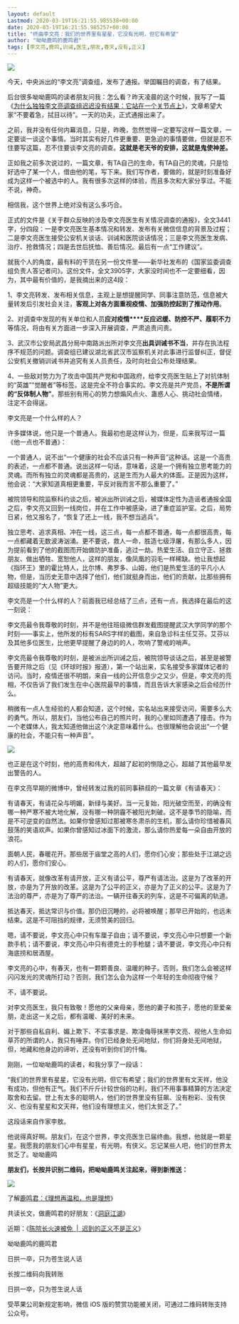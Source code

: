 ```yaml
---
layout: default
Lastmod: 2020-03-19T16:21:55.985538+00:00
date: 2020-03-19T16:21:55.985257+00:00
title: "终曲李文亮：我们的世界里有星星，它没有光明，但它有希望"
author: "呦呦鹿鸣的鹿鸣君"
tags: [李文亮,鹿鸣,训诫,医生,朋友,春天,没有,正义]
---
```


![](https://images.weserv.nl/?url=https%3A//mmbiz.qpic.cn/mmbiz_jpg/8BnyXm6lH44sCIibWsuX9Ric2oLSEIN94cLddPiaiciaNlaEAF1QRTicyzVkS2xwTgBa5j30VTe9294ZP5PtOz3UxNzA/640%3Fwx_fmt%3Djpeg)

今天，中央派出的“李文亮”调查组，发布了通报。举国瞩目的调查，有了结果。  

后台很多呦呦鹿鸣的读者朋友问我：怎么看？昨天凌晨的这个时候，我写了一篇《[为什么独独李文亮调查组迟迟没有结果：它站在一个关节点上](http://mp.weixin.qq.com/s?__biz=MjM5ODAzNTc2NA==&mid=2652884265&idx=2&sn=11e3ddd13bee60c55aafc0560a99c260&chksm=bd3b85728a4c0c64d9b254f5129c6f5252551d7fb01470d47a44d211f1261a939b4376defa34&scene=21#wechat_redirect)》，文章希望大家“不要着急，拭目以待”。一天的功夫，正式通报出来了。

之前，我并没有任何内幕消息，只是，昨晚，忽然觉得一定要写这样一篇文章，一定要谈一谈这个事情。当时其实有好几件更重要、更急迫的事情要做，但就是忍不住要写这篇，忍不住要谈李文亮的调查。**这就是老天爷的安排，这就是鬼使神差。**

正如我之前多次说过的，一篇文章，有TA自己的生命，有TA自己的灵魂，只是恰好选中了某一个人，借由他的笔，写下来。我们写作者，要做的，就是时刻准备好成为这样一个被选中的人。我有很多次这样的体验，而且多次和大家分享过。不能不说，神奇。

相信我，这个世界上绝对没有这么多巧合。

正式的文件是《关于群众反映的涉及李文亮医生有关情况调查的通报》，全文3441字，分四段：一是李文亮医生基本情况和转发、发布有关微信信息的背景及过程；二是李文亮医生接受公安机关谈话、训诫和医院谈话情况；三是李文亮医生发病、治疗、抢救情况；四是去世后抚恤、善后情况。最后有一点“工作建议”。

就我个人的角度，最有料的干货在另一份文件里——新华社发布的《国家监委调查组负责人答记者问》。这份文件，全文3905字，大家没时间也不一定要细看，因为，其中最有价值的，是我摘出来的这4段：

1、李文亮转发、发布相关信息，主观上是想提醒同学、同事注意防范，信息被大量转发后引发社会关注，**客观上对各方面重视疫情、加强防控起到了推动作用**。

2、对调查中发现的有关单位和人员**应对疫情****反应迟缓、防控不严、履职不力**等情况，将由有关方面进一步深入开展调查，严肃追责问责。

3、武汉市公安局武昌分局中南路派出所对李文亮**出具训诫书不当**，并存在执法程序不规范的问题。调查组已建议湖北省武汉市监察机关对此事进行监督纠正，督促公安机关撤销训诫书并追究有关人员责任，及时向社会公布处理结果。

4、一些敌对势力为了攻击中国共产党和中国政府，给李文亮医生贴上了对抗体制的“英雄”“觉醒者”等标签。这是完全不符合事实的。李文亮是共产党员，**不是所谓的“反体制人物”**。那些别有用心的势力想煽风点火、蛊惑人心、挑动社会情绪，注定不会得逞。

李文亮是一个什么样的人？

许多媒体说，他只是一个普通人。我最初也是这样认为，但是，后来我写过一篇《他一点也不普通》：

一个普通人，说不出“一个健康的社会不应该只有一种声音”这种话。这是一个高贵的表述，一点都不普通。说出这样一句话，意味着，这是一个拥有独立思考能力的灵魂。而所有独立的灵魂都是高贵的，这是生而为人最大的体面。正是因为这样，他会说：“大家知道真相更重要，平反对我而言不那么重要了。”

被院领导和院监察科约谈之后，被派出所训诫之后，被媒体定性为造谣者通报全国之后，李文亮又回到一线岗位，并在工作中被感染，进了重症监护室。之后，局势日紧，他又报名了，“恢复了还上一线，我不想当逃兵”。

独立思考、追求真相、冲在一线，这三点，每一点都不普通，每一点都很高贵，每一点都藏着无数波涛汹涌。更不要说，救人一命，胜造七级浮屠，有那么多人，因为提前看到了他的截图而开始做防护准备，逃过一劫。热爱生活、自立守正、拯救朋友、做出牺牲、宽恕他人，这样的朋友，像凤凰的羽毛一样稀缺。他让我想起《指环王》里的霍比特人，比尔博、弗罗多、山姆，他们是热爱生活的平凡小人物，但是，当历史无意中选择了他们，他们就挺身而出，他们的贡献，比那些拥有超级技能的“大人物”更大。

李文亮是一个什么样的人？前面我已经总结了三点，还有一点，我选择在最后的这一刻说：

李文亮最令我尊敬的时刻，并不是他往班级微信群发截图提醒武汉大学同学的那个时刻——事实上，他所发的标有SARS字样的截图，来自急诊科主任艾芬。艾芬以及其他多位医生，比他更早提醒了身边的的人，吹响了警戒的哨声。 

李文亮最令我尊敬的时刻，是被派出所训诫之后，被院领导谈话之后，甚至是被警告要开除之后（见《环球时报》报道），第一个站出来，实名接受多家媒体记者的访问。当时，疫情还很不明朗，来自一线的公开信息少之又少，但是，李文亮的亮相，不仅告诉了我们发生在中心医院最早的事情，而且告诉大家感染之后会经历什么。

稍微有一点人生经验的人都会知道，这个时候，实名站出来接受访问，需要多么大的勇气。所以，朋友们，当他公布自己的照片时，我的心里如同遭遇了撞击。作为一个老媒体人，我太知道他做出这个决定意味着什么。也很理解他会说出“一个健康的社会，不能只有一种声音”。

![](https://images.weserv.nl/?url=https%3A//mmbiz.qpic.cn/mmbiz_jpg/8BnyXm6lH44sCIibWsuX9Ric2oLSEIN94cxgEqOxe11ic1aEibscoa0Tg0MafiaJtxDSmxAeUIcolE76KPwKribXdj5w/640%3Fwx_fmt%3Djpeg)

也正是在这个时刻，他的高贵和伟大，超越了起初的恻隐之心，超越了其他最早发出警告的人。  

在李文亮早期的微博中，曾经转发过我的前同事耕叔的一篇文章《有请春天》：

有请春天，有请花朵与明媚，新绿与美好。当一元复始，阳光破空而至，的确没有哪一种严寒不被大地化解，没有哪一种阴霾不被阳光刺破。这不是季节的隐喻，而是不可逆变的自然法。如果你曾感知过那被寒冬肃杀的生机，那么请你珍惜被春风鼓荡的笑语欢声。如果你曾感知过冰面下的激流，那么请你热爱每一朵自由开放的浪花。

面朝人民，春暖花开。那些居于庙堂之高的人们，愿你们心安；那些处于江湖之远的人们，愿你们安心。

有请春天，就像改革有请开放，正义有请公平，尊严有请法治。这是为了改革的开放，亦是为了开放的改革。这是为了公平的正义，亦是为了正义的公平。这是为了法治的尊严，亦是为了尊严的法治。一辆开往春天的列车，这是不可偏离的轨道。

抵达春天，抵达常识与价值。那仍旧沉睡的，必将被唤醒；那早已开始的，也远未结束。这是不可阻挡的规律，无须赞美的回归。

嗯，请不要说，李文亮心中只有车厘子自由；请不要说，李文亮心中只想要一个新款手机；请不要说，李文亮心中只有德克士的手枪腿；请不要说，李文亮心中只有海底捞和居酒屋。

李文亮的心中，有春天，也有一颗颗善良、温暖的种子。否则，我们怎么会被这样闪闪发光的灵魂所打动？否则，我们怎么会为这样一个年轻的生命彻夜守候？

不，请不要说。

对李文亮医生，我只有致敬！愿他的父亲母亲，愿他的妻子和孩子，愿他的至爱亲朋，走出这一关之后，都有温暖、美好的未来。

对于那些自私自利、媚上欺下、不实事求是、欺凌侮辱抹黑李文亮、视他人生命如草芥的所谓的人，我只有唾弃。你们已经身处无间地狱，你们将身处无间地狱，但，地藏和他身边的谛听，还没有听到你们的忏悔。

刚刚，一位呦呦鹿鸣的读者，和我分享了一段话：

“我们的世界里有星星，它没有光明，但它有希望；我们的世界里有文天祥，他没有成功，但他有正气。我们不斤斤计较世俗的功利，我们不用事事精算的方法决定取舍和去留。世上有太多的聪明人，他们的世界里没有狂飙、没有粉彩、没有侠义、也没有星星和文天祥，他们没有理想主义，他们太贫乏了。”

这段话来自作家李敖。

他说得真好啊。朋友们，在这个世界，李文亮医生已届终曲。我想，他就是一颗星星。我愿我的朋友们心中有星星，有光明，有侠义。忘记某些人吧，他们的世界太贫乏了。呦呦鹿鸣

**朋友们，长按并识别二维码，把呦呦鹿鸣关注起来，得到新推送：**  

![](https://images.weserv.nl/?url=https%3A//mmbiz.qpic.cn/mmbiz_jpg/8BnyXm6lH47bf2AYBP1PicUkQP00sZoAqr3AV0Y4kPNriby3tmXR4adN6M3AxthQTzjLTrGEaDWFTPK2f44anbzg/640%3Fwx_fmt%3Djpeg)

了解[鹿鸣君：《理想再温和，也是理想](http://mp.weixin.qq.com/s?__biz=MjM5ODAzNTc2NA==&mid=2652878389&idx=1&sn=636da1d56faf9cfa9e39e3bcfa1705e4&chksm=bd3bfe6e8a4c77789d23b4dacdd59562e9bb48330b17962c8453cfbdb5f14ff853c675fd20c7&scene=21#wechat_redirect)》  

共读长文，做鹿鸣君的好朋友：《[洞庭江湖](http://mp.weixin.qq.com/s?__biz=MjM5ODAzNTc2NA==&mid=2652880072&idx=1&sn=39f61dbad4560be3705ab3d53692a9fd&chksm=bd3bf4938a4c7d85d13f4f4eeddccccfb063a5290d46158eadfc0bdd87d3dd01997f99df94d4&scene=21#wechat_redirect)》

近期：《[陈院长火速被免  |  迟到的正义不是正义](http://mp.weixin.qq.com/s?__biz=MjM5ODAzNTc2NA==&mid=2652883737&idx=1&sn=a62c10fef2136cd06522350087cce270&chksm=bd3b83428a4c0a54bd15a048a9dc77fea55fbaac5b7e70528172b168ebad09ced96b7aba2007&scene=21#wechat_redirect)》

呦呦鹿鸣的鹿鸣君

日拱一卒，只为苍生说人话

长按二维码向我转账

日拱一卒，只为苍生说人话

受苹果公司新规定影响，微信 iOS 版的赞赏功能被关闭，可通过二维码转账支持公众号。

